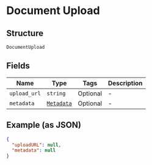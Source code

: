 
# Document Upload

## Structure

`DocumentUpload`

## Fields

| Name | Type | Tags | Description |
|  --- | --- | --- | --- |
| `upload_url` | `string` | Optional | - |
| `metadata` | [`Metadata`](/doc/models/metadata.md) | Optional | - |

## Example (as JSON)

```json
{
  "uploadURL": null,
  "metadata": null
}
```


